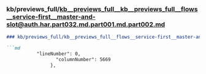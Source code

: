 ### kb/previews_full/kb__previews_full__kb__previews_full__flows__service-first__master-and-slot@auth.har.part032.md.part001.md.part002.md

```md
### kb/previews_full/kb__previews_full__flows__service-first__master-and-slot@auth.har.part032.md.part001.md (part 002)

```md
           "lineNumber": 0,
                  "columnNumber": 5669
                },
           
```

```

```
